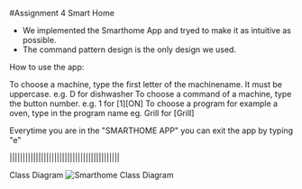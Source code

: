 #Assignment 4 Smart Home

- We implemented the Smarthome App and tryed to make it as intuitive as possible.
- The command pattern design is the only design we used.

How to use the app:

To choose a machine, type the first letter of the machinename. It must be uppercase. e.g. D for dishwasher
To choose a command of a machine, type the button number. e.g. 1 for [1][ON]
To choose a program for example a oven, type in the program name eg. Grill for [Grill]

Everytime you are in the "SMARTHOME APP" you can exit the app by typing "e"

||||||||||||||||||||||||||||||||||||||||||

Class Diagram
![Smarthome Class Diagram](smarthome_cd.format)

